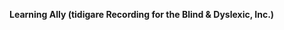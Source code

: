 **Learning Ally (tidigare Recording for the Blind &amp; Dyslexic, Inc.)** 

<!--HONumber=Oct16_HO1-->


